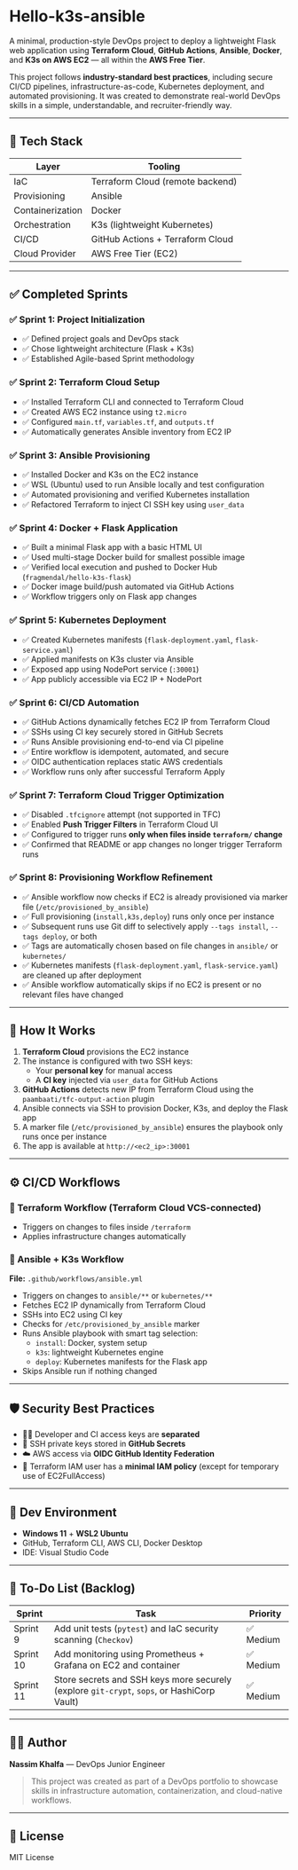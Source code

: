 # Hello-k3s-ansible

A minimal, production-style DevOps project to deploy a lightweight Flask web application using **Terraform Cloud**, **GitHub Actions**, **Ansible**, **Docker**, and **K3s on AWS EC2** — all within the **AWS Free Tier**.

This project follows **industry-standard best practices**, including secure CI/CD pipelines, infrastructure-as-code, Kubernetes deployment, and automated provisioning. It was created to demonstrate real-world DevOps skills in a simple, understandable, and recruiter-friendly way.

---

## 🚀 Tech Stack

| Layer            | Tooling                         |
|------------------|----------------------------------|
| IaC              | Terraform Cloud (remote backend) |
| Provisioning     | Ansible                         |
| Containerization | Docker                          |
| Orchestration    | K3s (lightweight Kubernetes)     |
| CI/CD            | GitHub Actions + Terraform Cloud |
| Cloud Provider   | AWS Free Tier (EC2)              |

---

## ✅ Completed Sprints

### ✅ Sprint 1: Project Initialization
- ✅ Defined project goals and DevOps stack
- ✅ Chose lightweight architecture (Flask + K3s)
- ✅ Established Agile-based Sprint methodology

### ✅ Sprint 2: Terraform Cloud Setup
- ✅ Installed Terraform CLI and connected to Terraform Cloud
- ✅ Created AWS EC2 instance using `t2.micro`
- ✅ Configured `main.tf`, `variables.tf`, and `outputs.tf`
- ✅ Automatically generates Ansible inventory from EC2 IP

### ✅ Sprint 3: Ansible Provisioning
- ✅ Installed Docker and K3s on the EC2 instance
- ✅ WSL (Ubuntu) used to run Ansible locally and test configuration
- ✅ Automated provisioning and verified Kubernetes installation
- ✅ Refactored Terraform to inject CI SSH key using `user_data`

### ✅ Sprint 4: Docker + Flask Application
- ✅ Built a minimal Flask app with a basic HTML UI
- ✅ Used multi-stage Docker build for smallest possible image
- ✅ Verified local execution and pushed to Docker Hub (`fragmendal/hello-k3s-flask`)
- ✅ Docker image build/push automated via GitHub Actions
- ✅ Workflow triggers only on Flask app changes

### ✅ Sprint 5: Kubernetes Deployment
- ✅ Created Kubernetes manifests (`flask-deployment.yaml`, `flask-service.yaml`)
- ✅ Applied manifests on K3s cluster via Ansible
- ✅ Exposed app using NodePort service (`:30001`)
- ✅ App publicly accessible via EC2 IP + NodePort

### ✅ Sprint 6: CI/CD Automation
- ✅ GitHub Actions dynamically fetches EC2 IP from Terraform Cloud
- ✅ SSHs using CI key securely stored in GitHub Secrets
- ✅ Runs Ansible provisioning end-to-end via CI pipeline
- ✅ Entire workflow is idempotent, automated, and secure
- ✅ OIDC authentication replaces static AWS credentials
- ✅ Workflow runs only after successful Terraform Apply

### ✅ Sprint 7: Terraform Cloud Trigger Optimization
- ✅ Disabled `.tfcignore` attempt (not supported in TFC)
- ✅ Enabled **Push Trigger Filters** in Terraform Cloud UI
- ✅ Configured to trigger runs **only when files inside `terraform/` change**
- ✅ Confirmed that README or app changes no longer trigger Terraform runs

### ✅ Sprint 8: Provisioning Workflow Refinement
- ✅ Ansible workflow now checks if EC2 is already provisioned via marker file (`/etc/provisioned_by_ansible`)
- ✅ Full provisioning (`install,k3s,deploy`) runs only once per instance
- ✅ Subsequent runs use Git diff to selectively apply `--tags install`, `--tags deploy`, or both
- ✅ Tags are automatically chosen based on file changes in `ansible/` or `kubernetes/`
- ✅ Kubernetes manifests (`flask-deployment.yaml`, `flask-service.yaml`) are cleaned up after deployment
- ✅ Ansible workflow automatically skips if no EC2 is present or no relevant files have changed

---

## 🧪 How It Works

1. **Terraform Cloud** provisions the EC2 instance
2. The instance is configured with two SSH keys:
   - Your **personal key** for manual access
   - A **CI key** injected via `user_data` for GitHub Actions
3. **GitHub Actions** detects new IP from Terraform Cloud using the `paambaati/tfc-output-action` plugin
4. Ansible connects via SSH to provision Docker, K3s, and deploy the Flask app
5. A marker file (`/etc/provisioned_by_ansible`) ensures the playbook only runs once per instance
6. The app is available at `http://<ec2_ip>:30001`

---

## ⚙️ CI/CD Workflows

### 🔧 Terraform Workflow (Terraform Cloud VCS-connected)
- Triggers on changes to files inside `/terraform`
- Applies infrastructure changes automatically

### 🤖 Ansible + K3s Workflow
**File:** `.github/workflows/ansible.yml`
- Triggers on changes to `ansible/**` or `kubernetes/**`
- Fetches EC2 IP dynamically from Terraform Cloud
- SSHs into EC2 using CI key
- Checks for `/etc/provisioned_by_ansible` marker
- Runs Ansible playbook with smart tag selection:
  - `install`: Docker, system setup
  - `k3s`: lightweight Kubernetes engine
  - `deploy`: Kubernetes manifests for the Flask app
- Skips Ansible run if nothing changed

---

## 🛡️ Security Best Practices
- 🧑‍💻 Developer and CI access keys are **separated**
- 🔐 SSH private keys stored in **GitHub Secrets**
- ☁️ AWS access via **OIDC GitHub Identity Federation**
- 🧱 Terraform IAM user has a **minimal IAM policy** (except for temporary use of EC2FullAccess)

---

## 🧰 Dev Environment
- **Windows 11** + **WSL2 Ubuntu**
- GitHub, Terraform CLI, AWS CLI, Docker Desktop
- IDE: Visual Studio Code

---

## 📝 To-Do List (Backlog)

| Sprint     | Task                                                                                      | Priority |
|------------|---------------------------------------------------------------------------------------------|----------|
| Sprint 9   | Add unit tests (`pytest`) and IaC security scanning (`Checkov`)                            | ✅ Medium |
| Sprint 10  | Add monitoring using Prometheus + Grafana on EC2 and container                             | ✅ Medium |
| Sprint 11  | Store secrets and SSH keys more securely (explore `git-crypt`, `sops`, or HashiCorp Vault) | ✅ Medium |

---

## 👨‍💻 Author
**Nassim Khalfa** — DevOps Junior Engineer
> This project was created as part of a DevOps portfolio to showcase skills in infrastructure automation, containerization, and cloud-native workflows.

---

## 📎 License
MIT License

